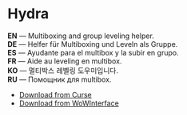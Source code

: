 Hydra
========

**EN** — Multiboxing and group leveling helper.  
**DE** — Helfer für Multiboxing und Leveln als Gruppe.  
**ES** — Ayudante para el multibox y la subir en grupo.  
**FR** — Aide au leveling en multibox.  
**KO** — 멀티박스 레벨링 도우미입니다.  
**RU** — Помощник для multibox.

* [Download from Curse](https://mods.curse.com/addons/wow/hydra)
* [Download from WoWInterface](https://www.wowinterface.com/downloads/info17572-Hydra.html)
